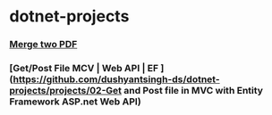# dotnet-projects

### [Merge two PDF](https://github.com/dushyantsingh-ds/dotnet-projects/projects/01-PdfMerge)

### [Get/Post File MCV | Web API | EF ](https://github.com/dushyantsingh-ds/dotnet-projects/projects/02-Get and Post file in MVC with Entity Framework ASP.net Web API)
